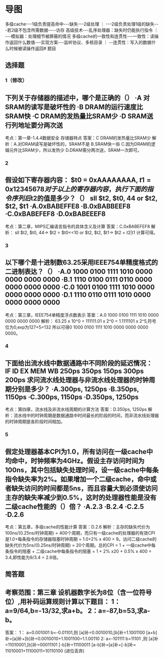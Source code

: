 # 导图
多级cache---1级负责提高命中---缺失---2级处理
          ｜
           ---2级负责处理1级的缺失---若2级不包含所需数据----访存
高级技术---乱序处理器：缺失时仍能执行指令
       ｜
        ---模拟器：处理细节被屏蔽的情况
多级cache的一致性和连贯性---一致性：读操作返回什么数值---实现方案---监听协议、多核目录
                       ｜
                        --连贯性：写入的数据什么时候被读操作返回# 题目
## 选择题

### 1（修改）
下列关于存储器的描述中，哪个是正确的（）
·A 对SRAM的读写是破坏性的
·B DRAM的运行速度比SRAM快
·C DRAM的发热量比SRAM少
·D SRAM送行列地址要分两次送
---
考点：第一章-1.4.4数据安全 存储器特点
答案：C DRAM的发热量比SRAM少
解析：A.对DRAM读写是破坏性的，SRAM不是 B.SRAM快一些 C.因为DRAM的逻辑元件比SRAM少，所以发热少 D.DRAM需分两次送，SRAM一次即可。

### 2
假设如下寄存器内容：
$t0 = 0xAAAAAAAA, $t1 = 0x12345678
对于以上的寄存器内容，执行下面的指令序列后$t2的值是多少？（）
sll $t2, $t0, 44
or $t2, $t2, $t1
·A.0xBABEFFE8
·B.0xBABBEEF8
·C.0xBABEFEF8
·D.0xBABEEEF8
 ---
 考点：第二章，MIPS汇编语言指令的具体含义及计算
 答案：C.0xBABEFEF8
 解析：
  sll $t2, $t0, 44-> $t2 = $t0<<10
 or $t2, $t2, $t1-> $t2 = $t2|$t1
 计算可得。

### 3
以下哪个是十进制数63.25采用IEEE754单精度格式的二进制表达？（）
·A.0 1000 0100 1111 1010 0000 0000 0000 0000
·B.1 1110 0100 0111 0110 0000 0000 0000 0000
·C.0 1001 0100 1111 1010 0000 0000 0000 0000
·D.1 1110 0110 0111 1010 0000 0000 0000 0000
 ---
 考点：第三章，IEEE754单精度浮点数表示
 答案：A.0 1000 0100 1111 1010 0000 0000 0000 0000
 解析：
 63.25 x 10^0 = 111111.01 x 2^0 = 1.1111101 x 2^5,符号位为0,exp为127+5=132
 所以可得0 1000 0100 1111 1010 0000 0000 0000 0000。

### 4
下面给出流水线中数据通路中不同阶段的延迟情况：
IF     ID    EX     MEM     WB
250ps 350ps 150ps  300ps  200ps
求问流水线处理器与非流水线处理器的时钟周期分别是多少？
·A.300ps, 1250ps
·B.350ps, 1150ps
·C.300ps, 1150ps
·D.350ps, 1250ps
 ---
 考点：第四章，流水线及非流水线周期的计算方法
 答案：D.350ps, 1250ps
 解析：流水线中的时钟周期是数据通路中时间最长的阶段的时间，而非流水线处理器的时钟周期是各阶段时间相加。

### 5
假定处理器基本CPI为1.0，所有访问在一级cache中均命中，时钟频率为4GHz。假设主存访问时间为100ns，其中包括缺失处理时间，设一级cache中每条指令缺失率为2%。如果增加一个二级cache，命中或者缺失访问的时间都是5ns，而且容量大到必须使访问主存的缺失率减少到0.5%，这时的处理器性能是没有二级cache性能的（）倍？
·A.2.3
·B.2.4
·C.2.5
·D.2.6
 ---
 考点：第五章，多级cache的性能计算
 答案：D.2.6
 解析：主存的缺失代价为100ns/(0.25ns/时钟周期) = 400个周期，而只有一级cache的处理器的有效CPI是1.0+每条指令的存储器阻塞时钟周期 = 1.0+2% x 400 = 9。访问二级cache的缺失代价为5ns/(0.25ns/时钟周期) = 20个周期。总的CPI = 1 + 一级cache中每条指令的阻塞 + 二级cache中每条指令的阻塞 = 1 + 2% x20 + 0.5% x 400 = 3.4,即性能为9/3.4 = 2.6倍。

## 简答题
 考察范围：第三章
设机器数字长为8位（含一位符号位）,用补码运算规则计算以下题目：
1：a=9/64,b=-13/32,求a+b。
2：a=-87,b=53,求a-b。
 ---
 答案：
 1：
 a=0.001001 b=-0.01101,则 [a]补=0.0010010,[b]补=1.1001100
 [a+b]补=[a]补+[b]补=0.0010010+1.1001100=1.1.00110
 2:
 a=-101111 b=11101 ,则 [a]补=11010001,[b]补=00011101
 [-b]补=11100011
 [a-b]补=[a]补+[-b]补= 11010001+11100011=10110100 (进位丢弃)
